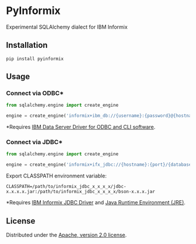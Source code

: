 # PyInformix

Experimental SQLAlchemy dialect for IBM Informix

## Installation

```
pip install pyinformix
```

## Usage

### Connect via ODBC*

```python
from sqlalchemy.engine import create_engine

engine = create_engine('informix+ibm_db://{username}:{password}@{hostname}:{port}/{database}')
```

*Requires [IBM Data Server Driver for ODBC and CLI software](https://www.ibm.com/docs/en/db2/11.1?topic=drivers-obtaining-data-server-driver-odbc-cli-software).

### Connect via JDBC*

```python
from sqlalchemy.engine import create_engine

engine = create_engine('informix+ifx_jdbc://{hostname}:{port}/{database};INFORMIXSERVER={server};user={username};password={password}')
```

Export CLASSPATH environment variable:

```
CLASSPATH=/path/to/informix_jdbc_x_x_x_x/jdbc-x.x.x.x.jar:/path/to/informix_jdbc_x_x_x_x/bson-x.x.x.jar
```

*Requires [IBM Informix JDBC Driver](http://www.ibm.com/software/data/informix/tools/jdbc) and [Java Runtime Environment (JRE)](https://www.java.com/en/download/).

## License

Distributed under the [Apache, version 2.0 license](https://opensource.org/licenses/Apache-2.0).